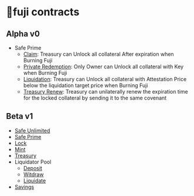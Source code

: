 # 🗻fuji contracts

## Alpha v0

- Safe Prime
  - [Claim](alpha/prime-safe-claim.tapscript): Treasury can Unlock all collateral After expiration when Burning Fuji
  - [Private Redemption](alpha/prime-safe-redeem.tapscript): Only Owner can Unlock all collateral with Key when Burning Fuji
  - [Liquidation](alpha/prime-safe-liquidation.tapscript): Treasury can Unlock all collateral with Attestation Price below the liquidation target price when Burning Fuji
  - [Treasury Renew](alpha/prime-safe-treasury-renew.tapscript): Treasury can unilaterally renew the expiration time for the locked collateral by sending it to the same covenant

## Beta v1

- [Safe Unlimited](beta/unlimited-safe.tapscript)
- [Safe Prime](beta/prime-safe.tapscript)
- [Lock](beta/lock.tapscript)
- [Mint](beta/mint.tapscript)
- [Treasury](beta/treasury.tapscript)
- Liquidator Pool
  - [Deposit](beta/liquidator/deposit.tapscript)
  - [Witdraw](beta/liquidator/witdraw.tapscript)
  - [Liquidate](beta/liquidator/liquidate.tapscript)
- [Savings](beta/saving.tapscript)
